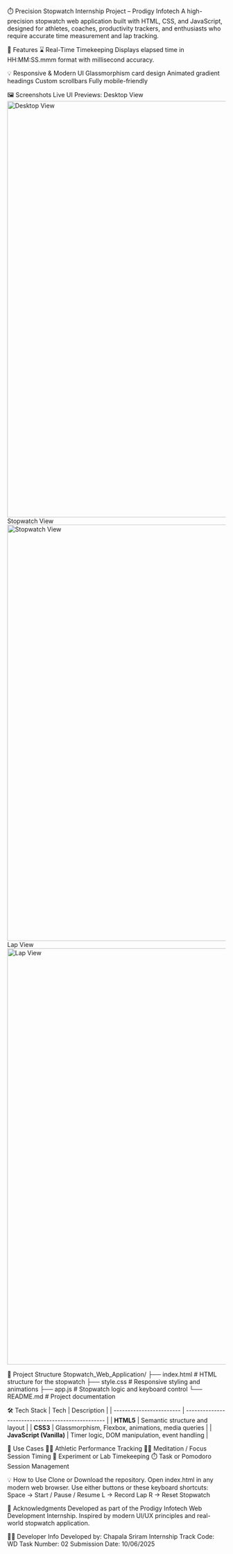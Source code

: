 ⏱️ Precision Stopwatch
Internship Project – Prodigy Infotech
A high-precision stopwatch web application built with HTML, CSS, and JavaScript, designed for athletes, coaches, productivity trackers, and enthusiasts who require accurate time measurement and lap tracking.

🚀 Features
⌛ Real-Time Timekeeping
Displays elapsed time in HH:MM:SS.mmm format with millisecond accuracy.


💡 Responsive & Modern UI
Glassmorphism card design
Animated gradient headings
Custom scrollbars
Fully mobile-friendly


🖼️ Screenshots
Live UI Previews:
Desktop View
<img width="960" alt="Desktop View" src="https://github.com/user-attachments/assets/a68dcdc7-94d1-48c3-b9c0-817c5e4801c1" />
Stopwatch View
<img width="960" alt="Stopwatch View" src="https://github.com/user-attachments/assets/838a3bb4-239d-484b-94fb-89edee82650d" />
Lap View
<img width="960" alt="Lap View" src="https://github.com/user-attachments/assets/22e1f28d-6789-401a-81ce-20c102b93f5a" />


📁 Project Structure
Stopwatch_Web_Application/
├── index.html      # HTML structure for the stopwatch
├── style.css       # Responsive styling and animations
├── app.js          # Stopwatch logic and keyboard control
└── README.md       # Project documentation


🛠️ Tech Stack
| Tech                     | Description                                       |
| ------------------------ | ------------------------------------------------- |
| **HTML5**                | Semantic structure and layout                     |
| **CSS3**                 | Glassmorphism, Flexbox, animations, media queries |
| **JavaScript (Vanilla)** | Timer logic, DOM manipulation, event handling     |


🎯 Use Cases
🏃‍♂️ Athletic Performance Tracking
🧘‍♀️ Meditation / Focus Session Timing
🧪 Experiment or Lab Timekeeping
⏱️ Task or Pomodoro Session Management


💡 How to Use
Clone or Download the repository.
Open index.html in any modern web browser.
Use either buttons or these keyboard shortcuts:
Space → Start / Pause / Resume
L → Record Lap
R → Reset Stopwatch


🙌 Acknowledgments
Developed as part of the Prodigy Infotech Web Development Internship.
Inspired by modern UI/UX principles and real-world stopwatch application.

👨‍💻 Developer Info
Developed by: Chapala Sriram
Internship Track Code: WD
Task Number: 02
Submission Date: 10/06/2025
